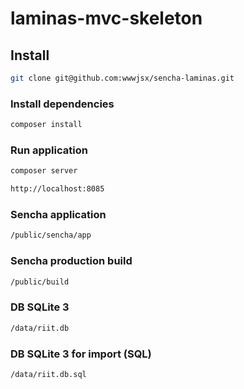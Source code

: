 # laminas-mvc-skeleton

## Install

```bash
git clone git@github.com:wwwjsx/sencha-laminas.git
```

### Install dependencies

```bash
composer install
```

### Run application

```bash
composer server
```

```bash
http://localhost:8085
```

### Sencha application

```bash
/public/sencha/app
```

### Sencha production build

```bash
/public/build
```

### DB SQLite 3

```bash
/data/riit.db
```

### DB SQLite 3 for import (SQL)

```bash
/data/riit.db.sql
```